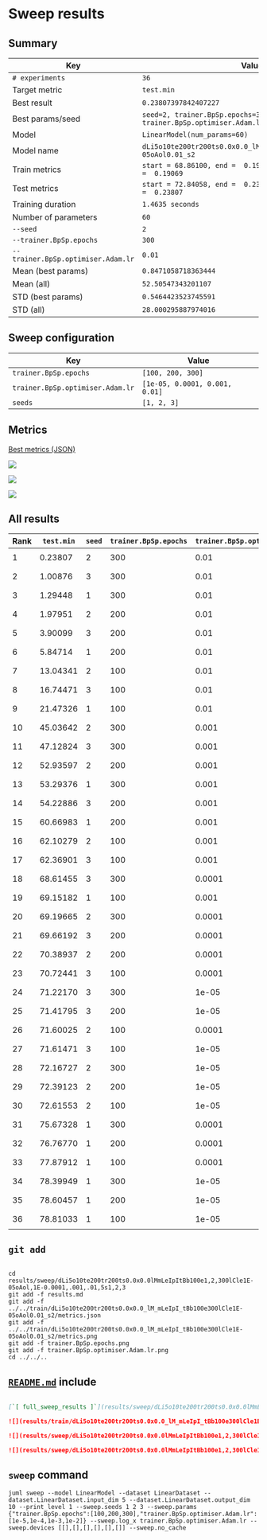 # Sweep results

## Summary

Key                                    | Value                                 
-------------------------------------- | --------------------------------------
`# experiments`                        | `36`                                  
Target metric                          | `test.min`                            
Best result                            | `0.23807397842407227`                 
Best params/seed                       | `seed=2, trainer.BpSp.epochs=300, trainer.BpSp.optimiser.Adam.lr=0.01`
Model                                  | `LinearModel(num_params=60)`          
Model name                             | `dLi5o10te200tr200ts0.0x0.0_lM_mLeIpI_tBb100e300lCle1E-05oAol0.01_s2`
Train metrics                          | `start = 68.86100, end =  0.19069, max = 68.86100, min =  0.19069`
Test metrics                           | `start = 72.84058, end =  0.23807, max = 72.84058, min =  0.23807`
Training duration                      | `1.4635 seconds`                      
Number of parameters                   | `60`                                  
`--seed`                               | `2`                                   
`--trainer.BpSp.epochs`                | `300`                                 
`--trainer.BpSp.optimiser.Adam.lr`     | `0.01`                                
Mean (best params)                     | `0.8471058718363444`                  
Mean (all)                             | `52.50547343201107`                   
STD (best params)                      | `0.5464423523745591`                  
STD (all)                              | `28.000295887974016`                  

## Sweep configuration

Key                                    | Value                                 
-------------------------------------- | --------------------------------------
`trainer.BpSp.epochs`                  | `[100, 200, 300]`                     
`trainer.BpSp.optimiser.Adam.lr`       | `[1e-05, 0.0001, 0.001, 0.01]`        
`seeds`                                | `[1, 2, 3]`                           

## Metrics

[Best metrics (JSON)](../../train/dLi5o10te200tr200ts0.0x0.0_lM_mLeIpI_tBb100e300lCle1E-05oAol0.01_s2/metrics.json)

![](../../train/dLi5o10te200tr200ts0.0x0.0_lM_mLeIpI_tBb100e300lCle1E-05oAol0.01_s2/metrics.png)

![](trainer.BpSp.epochs.png)

![](trainer.BpSp.optimiser.Adam.lr.png)

## All results

Rank       | `test.min` | `seed`     | `trainer.BpSp.epochs` | `trainer.BpSp.optimiser.Adam.lr` | Model name
---------- | ---------- | ---------- | --------------------- | -------------------------------- | ----------
1          |    0.23807 |          2 |                   300 |                             0.01 | `dLi5o10te200tr200ts0.0x0.0_lM_mLeIpI_tBb100e300lCle1E-05oAol0.01_s2`
2          |    1.00876 |          3 |                   300 |                             0.01 | `dLi5o10te200tr200ts0.0x0.0_lM_mLeIpI_tBb100e300lCle1E-05oAol0.01_s3`
3          |    1.29448 |          1 |                   300 |                             0.01 | `dLi5o10te200tr200ts0.0x0.0_lM_mLeIpI_tBb100e300lCle1E-05oAol0.01_s1`
4          |    1.97951 |          2 |                   200 |                             0.01 | `dLi5o10te200tr200ts0.0x0.0_lM_mLeIpI_tBb100e200lCle1E-05oAol0.01_s2`
5          |    3.90099 |          3 |                   200 |                             0.01 | `dLi5o10te200tr200ts0.0x0.0_lM_mLeIpI_tBb100e200lCle1E-05oAol0.01_s3`
6          |    5.84714 |          1 |                   200 |                             0.01 | `dLi5o10te200tr200ts0.0x0.0_lM_mLeIpI_tBb100e200lCle1E-05oAol0.01_s1`
7          |   13.04341 |          2 |                   100 |                             0.01 | `dLi5o10te200tr200ts0.0x0.0_lM_mLeIpI_tBb100e100lCle1E-05oAol0.01_s2`
8          |   16.74471 |          3 |                   100 |                             0.01 | `dLi5o10te200tr200ts0.0x0.0_lM_mLeIpI_tBb100e100lCle1E-05oAol0.01_s3`
9          |   21.47326 |          1 |                   100 |                             0.01 | `dLi5o10te200tr200ts0.0x0.0_lM_mLeIpI_tBb100e100lCle1E-05oAol0.01_s1`
10         |   45.03642 |          2 |                   300 |                            0.001 | `dLi5o10te200tr200ts0.0x0.0_lM_mLeIpI_tBb100e300lCle1E-05oAol0.001_s2`
11         |   47.12824 |          3 |                   300 |                            0.001 | `dLi5o10te200tr200ts0.0x0.0_lM_mLeIpI_tBb100e300lCle1E-05oAol0.001_s3`
12         |   52.93597 |          2 |                   200 |                            0.001 | `dLi5o10te200tr200ts0.0x0.0_lM_mLeIpI_tBb100e200lCle1E-05oAol0.001_s2`
13         |   53.29376 |          1 |                   300 |                            0.001 | `dLi5o10te200tr200ts0.0x0.0_lM_mLeIpI_tBb100e300lCle1E-05oAol0.001_s1`
14         |   54.22886 |          3 |                   200 |                            0.001 | `dLi5o10te200tr200ts0.0x0.0_lM_mLeIpI_tBb100e200lCle1E-05oAol0.001_s3`
15         |   60.66983 |          1 |                   200 |                            0.001 | `dLi5o10te200tr200ts0.0x0.0_lM_mLeIpI_tBb100e200lCle1E-05oAol0.001_s1`
16         |   62.10279 |          2 |                   100 |                            0.001 | `dLi5o10te200tr200ts0.0x0.0_lM_mLeIpI_tBb100e100lCle1E-05oAol0.001_s2`
17         |   62.36901 |          3 |                   100 |                            0.001 | `dLi5o10te200tr200ts0.0x0.0_lM_mLeIpI_tBb100e100lCle1E-05oAol0.001_s3`
18         |   68.61455 |          3 |                   300 |                           0.0001 | `dLi5o10te200tr200ts0.0x0.0_lM_mLeIpI_tBb100e300lCle1E-05oAol0.0001_s3`
19         |   69.15182 |          1 |                   100 |                            0.001 | `dLi5o10te200tr200ts0.0x0.0_lM_mLeIpI_tBb100e100lCle1E-05oAol0.001_s1`
20         |   69.19665 |          2 |                   300 |                           0.0001 | `dLi5o10te200tr200ts0.0x0.0_lM_mLeIpI_tBb100e300lCle1E-05oAol0.0001_s2`
21         |   69.66192 |          3 |                   200 |                           0.0001 | `dLi5o10te200tr200ts0.0x0.0_lM_mLeIpI_tBb100e200lCle1E-05oAol0.0001_s3`
22         |   70.38937 |          2 |                   200 |                           0.0001 | `dLi5o10te200tr200ts0.0x0.0_lM_mLeIpI_tBb100e200lCle1E-05oAol0.0001_s2`
23         |   70.72441 |          3 |                   100 |                           0.0001 | `dLi5o10te200tr200ts0.0x0.0_lM_mLeIpI_tBb100e100lCle1E-05oAol0.0001_s3`
24         |   71.22170 |          3 |                   300 |                            1e-05 | `dLi5o10te200tr200ts0.0x0.0_lM_mLeIpI_tBb100e300lCle1E-05oAol1E-05_s3`
25         |   71.41795 |          3 |                   200 |                            1e-05 | `dLi5o10te200tr200ts0.0x0.0_lM_mLeIpI_tBb100e200lCle1E-05oAol1E-05_s3`
26         |   71.60025 |          2 |                   100 |                           0.0001 | `dLi5o10te200tr200ts0.0x0.0_lM_mLeIpI_tBb100e100lCle1E-05oAol0.0001_s2`
27         |   71.61471 |          3 |                   100 |                            1e-05 | `dLi5o10te200tr200ts0.0x0.0_lM_mLeIpI_tBb100e100lCle1E-05oAol1E-05_s3`
28         |   72.16727 |          2 |                   300 |                            1e-05 | `dLi5o10te200tr200ts0.0x0.0_lM_mLeIpI_tBb100e300lCle1E-05oAol1E-05_s2`
29         |   72.39123 |          2 |                   200 |                            1e-05 | `dLi5o10te200tr200ts0.0x0.0_lM_mLeIpI_tBb100e200lCle1E-05oAol1E-05_s2`
30         |   72.61553 |          2 |                   100 |                            1e-05 | `dLi5o10te200tr200ts0.0x0.0_lM_mLeIpI_tBb100e100lCle1E-05oAol1E-05_s2`
31         |   75.67328 |          1 |                   300 |                           0.0001 | `dLi5o10te200tr200ts0.0x0.0_lM_mLeIpI_tBb100e300lCle1E-05oAol0.0001_s1`
32         |   76.76770 |          1 |                   200 |                           0.0001 | `dLi5o10te200tr200ts0.0x0.0_lM_mLeIpI_tBb100e200lCle1E-05oAol0.0001_s1`
33         |   77.87912 |          1 |                   100 |                           0.0001 | `dLi5o10te200tr200ts0.0x0.0_lM_mLeIpI_tBb100e100lCle1E-05oAol0.0001_s1`
34         |   78.39949 |          1 |                   300 |                            1e-05 | `dLi5o10te200tr200ts0.0x0.0_lM_mLeIpI_tBb100e300lCle1E-05oAol1E-05_s1`
35         |   78.60457 |          1 |                   200 |                            1e-05 | `dLi5o10te200tr200ts0.0x0.0_lM_mLeIpI_tBb100e200lCle1E-05oAol1E-05_s1`
36         |   78.81033 |          1 |                   100 |                            1e-05 | `dLi5o10te200tr200ts0.0x0.0_lM_mLeIpI_tBb100e100lCle1E-05oAol1E-05_s1`

## `git add`

```

cd results/sweep/dLi5o10te200tr200ts0.0x0.0lMmLeIpItBb100e1,2,300lCle1E-05oAol,1E-0.0001,.001,.01,5s1,2,3
git add -f results.md
git add -f ../../train/dLi5o10te200tr200ts0.0x0.0_lM_mLeIpI_tBb100e300lCle1E-05oAol0.01_s2/metrics.json
git add -f ../../train/dLi5o10te200tr200ts0.0x0.0_lM_mLeIpI_tBb100e300lCle1E-05oAol0.01_s2/metrics.png
git add -f trainer.BpSp.epochs.png
git add -f trainer.BpSp.optimiser.Adam.lr.png
cd ../../..

```

## [`README.md`](../../../README.md) include

```md

[`[ full_sweep_results ]`](results/sweep/dLi5o10te200tr200ts0.0x0.0lMmLeIpItBb100e1,2,300lCle1E-05oAol,1E-0.0001,.001,.01,5s1,2,3/results.md)

![](results/train/dLi5o10te200tr200ts0.0x0.0_lM_mLeIpI_tBb100e300lCle1E-05oAol0.01_s2/metrics.png)

![](results/sweep/dLi5o10te200tr200ts0.0x0.0lMmLeIpItBb100e1,2,300lCle1E-05oAol,1E-0.0001,.001,.01,5s1,2,3/trainer.BpSp.epochs.png)

![](results/sweep/dLi5o10te200tr200ts0.0x0.0lMmLeIpItBb100e1,2,300lCle1E-05oAol,1E-0.0001,.001,.01,5s1,2,3/trainer.BpSp.optimiser.Adam.lr.png)

```

## `sweep` command

```
juml sweep --model LinearModel --dataset LinearDataset --dataset.LinearDataset.input_dim 5 --dataset.LinearDataset.output_dim 10 --print_level 1 --sweep.seeds 1 2 3 --sweep.params {"trainer.BpSp.epochs":[100,200,300],"trainer.BpSp.optimiser.Adam.lr":[1e-5,1e-4,1e-3,1e-2]} --sweep.log_x trainer.BpSp.optimiser.Adam.lr --sweep.devices [[],[],[],[],[],[]] --sweep.no_cache
```
